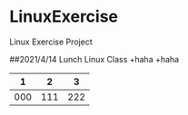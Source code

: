 # LinuxExercise
Linux Exercise Project

##2021/4/14 Lunch Linux Class
+haha
 +haha
 
 |1|2|3|
 |---|---|---|
 |000|111|222|
